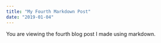 ```yaml
---
title: "My Fourth Markdown Post"
date: "2019-01-04"
---
```


You are viewing the fourth blog post I made using markdown.